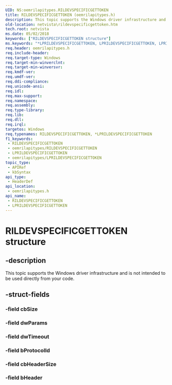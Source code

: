 ```yaml
---
UID: NS:oemrilapitypes.RILDEVSPECIFICGETTOKEN
title: RILDEVSPECIFICGETTOKEN (oemrilapitypes.h)
description: This topic supports the Windows driver infrastructure and is not intended to be used directly from your code.
old-location: netvista\rildevspecificgettoken.htm
tech.root: netvista
ms.date: 05/02/2018
keywords: ["RILDEVSPECIFICGETTOKEN structure"]
ms.keywords: "*LPRILDEVSPECIFICGETTOKEN, LPRILDEVSPECIFICGETTOKEN, LPRILDEVSPECIFICGETTOKEN structure pointer [Network Drivers Starting with Windows Vista], RILDEVSPECIFICGETTOKEN, RILDEVSPECIFICGETTOKEN structure [Network Drivers Starting with Windows Vista], netvista.rildevspecificgettoken, oemrilapitypes/LPRILDEVSPECIFICGETTOKEN, oemrilapitypes/RILDEVSPECIFICGETTOKEN"
req.header: oemrilapitypes.h
req.include-header: 
req.target-type: Windows
req.target-min-winverclnt: 
req.target-min-winversvr: 
req.kmdf-ver: 
req.umdf-ver: 
req.ddi-compliance: 
req.unicode-ansi: 
req.idl: 
req.max-support: 
req.namespace: 
req.assembly: 
req.type-library: 
req.lib: 
req.dll: 
req.irql: 
targetos: Windows
req.typenames: RILDEVSPECIFICGETTOKEN, *LPRILDEVSPECIFICGETTOKEN
f1_keywords:
 - RILDEVSPECIFICGETTOKEN
 - oemrilapitypes/RILDEVSPECIFICGETTOKEN
 - LPRILDEVSPECIFICGETTOKEN
 - oemrilapitypes/LPRILDEVSPECIFICGETTOKEN
topic_type:
 - APIRef
 - kbSyntax
api_type:
 - HeaderDef
api_location:
 - oemrilapitypes.h
api_name:
 - RILDEVSPECIFICGETTOKEN
 - LPRILDEVSPECIFICGETTOKEN
---
```


# RILDEVSPECIFICGETTOKEN structure


## -description

This topic supports the Windows driver infrastructure and is not intended to be used directly from your code.

## -struct-fields

### -field cbSize

### -field dwParams

### -field dwTimeout

### -field bProtocolId

### -field cbHeaderSize

### -field bHeader

